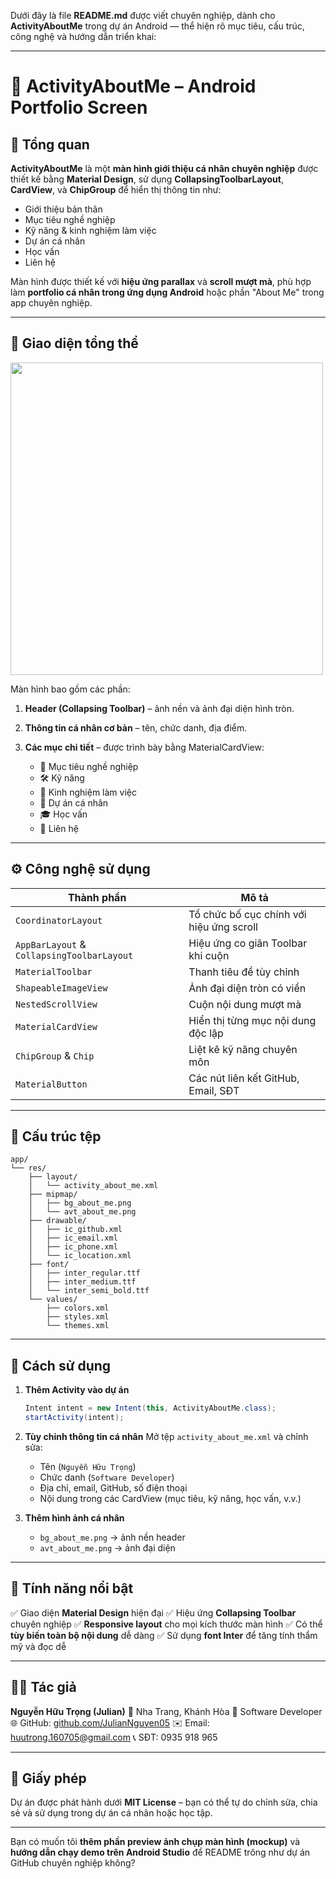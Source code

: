 Dưới đây là file **README.md** được viết chuyên nghiệp, dành cho **ActivityAboutMe** trong dự án Android — thể hiện rõ mục tiêu, cấu trúc, công nghệ và hướng dẫn triển khai:

---

# 📱 ActivityAboutMe – Android Portfolio Screen

## 🧩 Tổng quan

**ActivityAboutMe** là một **màn hình giới thiệu cá nhân chuyên nghiệp** được thiết kế bằng **Material Design**, sử dụng **CollapsingToolbarLayout**, **CardView**, và **ChipGroup** để hiển thị thông tin như:

* Giới thiệu bản thân
* Mục tiêu nghề nghiệp
* Kỹ năng & kinh nghiệm làm việc
* Dự án cá nhân
* Học vấn
* Liên hệ

Màn hình được thiết kế với **hiệu ứng parallax** và **scroll mượt mà**, phù hợp làm **portfolio cá nhân trong ứng dụng Android** hoặc phần "About Me" trong app chuyên nghiệp.

---

## 🎨 Giao diện tổng thể

<img src="https://developer.android.com/images/ui/material-components.png" width="500"/>

Màn hình bao gồm các phần:

1. **Header (Collapsing Toolbar)** – ảnh nền và ảnh đại diện hình tròn.
2. **Thông tin cá nhân cơ bản** – tên, chức danh, địa điểm.
3. **Các mục chi tiết** – được trình bày bằng MaterialCardView:

   * 🎯 Mục tiêu nghề nghiệp
   * 🛠️ Kỹ năng
   * 💼 Kinh nghiệm làm việc
   * 🚀 Dự án cá nhân
   * 🎓 Học vấn
   * 💬 Liên hệ

---

## ⚙️ Công nghệ sử dụng

| Thành phần                                 | Mô tả                                    |
| ------------------------------------------ | ---------------------------------------- |
| `CoordinatorLayout`                        | Tổ chức bố cục chính với hiệu ứng scroll |
| `AppBarLayout` & `CollapsingToolbarLayout` | Hiệu ứng co giãn Toolbar khi cuộn        |
| `MaterialToolbar`                          | Thanh tiêu đề tùy chỉnh                  |
| `ShapeableImageView`                       | Ảnh đại diện tròn có viền                |
| `NestedScrollView`                         | Cuộn nội dung mượt mà                    |
| `MaterialCardView`                         | Hiển thị từng mục nội dung độc lập       |
| `ChipGroup` & `Chip`                       | Liệt kê kỹ năng chuyên môn               |
| `MaterialButton`                           | Các nút liên kết GitHub, Email, SĐT      |

---

## 🧱 Cấu trúc tệp

```
app/
└── res/
    ├── layout/
    │   └── activity_about_me.xml
    ├── mipmap/
    │   ├── bg_about_me.png
    │   └── avt_about_me.png
    ├── drawable/
    │   ├── ic_github.xml
    │   ├── ic_email.xml
    │   ├── ic_phone.xml
    │   └── ic_location.xml
    ├── font/
    │   ├── inter_regular.ttf
    │   ├── inter_medium.ttf
    │   └── inter_semi_bold.ttf
    └── values/
        ├── colors.xml
        ├── styles.xml
        └── themes.xml
```

---

## 🚀 Cách sử dụng

1. **Thêm Activity vào dự án**

   ```java
   Intent intent = new Intent(this, ActivityAboutMe.class);
   startActivity(intent);
   ```

2. **Tùy chỉnh thông tin cá nhân**
   Mở tệp `activity_about_me.xml` và chỉnh sửa:

   * Tên (`Nguyễn Hữu Trọng`)
   * Chức danh (`Software Developer`)
   * Địa chỉ, email, GitHub, số điện thoại
   * Nội dung trong các CardView (mục tiêu, kỹ năng, học vấn, v.v.)

3. **Thêm hình ảnh cá nhân**

   * `bg_about_me.png` → ảnh nền header
   * `avt_about_me.png` → ảnh đại diện

---

## 🧠 Tính năng nổi bật

✅ Giao diện **Material Design** hiện đại
✅ Hiệu ứng **Collapsing Toolbar** chuyên nghiệp
✅ **Responsive layout** cho mọi kích thước màn hình
✅ Có thể **tùy biến toàn bộ nội dung** dễ dàng
✅ Sử dụng **font Inter** để tăng tính thẩm mỹ và đọc dễ

---

## 🧑‍💻 Tác giả

**Nguyễn Hữu Trọng (Julian)**
📍 Nha Trang, Khánh Hòa
💼 Software Developer
🌐 GitHub: [github.com/JulianNguyen05](https://github.com/JulianNguyen05)
✉️ Email: [huutrong.160705@gmail.com](mailto:huutrong.160705@gmail.com)
📞 SĐT: 0935 918 965

---

## 📄 Giấy phép

Dự án được phát hành dưới **MIT License** – bạn có thể tự do chỉnh sửa, chia sẻ và sử dụng trong dự án cá nhân hoặc học tập.

---

Bạn có muốn tôi **thêm phần preview ảnh chụp màn hình (mockup)** và **hướng dẫn chạy demo trên Android Studio** để README trông như dự án GitHub chuyên nghiệp không?
